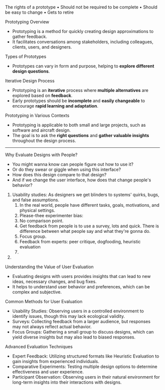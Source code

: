 
The rights of a prototype
• Should not be required to be complete
• Should be easy to change
• Gets to retire

Prototyping Overview
- Prototyping is a method for quickly creating design approximations to gather feedback.
- It facilitates conversations among stakeholders, including colleagues, clients, users, and designers.

Types of Prototypes
- Prototypes can vary in form and purpose, helping to **explore different design questions**.

Iterative Design Process
- Prototyping is an **iterative** process where **multiple alternatives** are explored based on **feedback**.
- Early prototypes should be **incomplete** and **easily changeable** to encourage **rapid learning and adaptation**.

Prototyping in Various Contexts
- Prototyping is applicable to both small and large projects, such as software and aircraft design.
- The goal is to ask the **right questions** and **gather valuable insights** throughout the design process.

---
Why Evaluate Designs with People?
- You might wanna know can people figure out how to use it? 
- Or do they swear or giggle when using this interface? 
- How does this design compare to that design? 
- And if we change the user interface, how does that change people's behavior?

1. Usability studies: As designers we get blinders to systems' quirks, bugs, and false assumptions. 
	1. In the real world, people have different tasks, goals, motivations, and physical settings.
	2. Please-thee experimenter bias: 
	3. No comparison point.
	4. Get feedback from people is to use a survey, lots and quick. There is difference between what people say and what they're gonna do.
	5. Focus group.
	6. Feedback from experts: peer critique, dogfooding, heuristic evaluation
	7. 
2. 


Understanding the Value of User Evaluation
- Evaluating designs with users provides insights that can lead to new ideas, necessary changes, and bug fixes.
- It helps to understand user behavior and preferences, which can be complex and subjective.

Common Methods for User Evaluation
- Usability Studies: Observing users in a controlled environment to identify issues, though this may lack ecological validity.
- Surveys: Collecting feedback from a larger audience, but responses may not always reflect actual behavior.
- Focus Groups: Gathering a small group to discuss designs, which can yield diverse insights but may also lead to biased responses.

Advanced Evaluation Techniques

- Expert Feedback: Utilizing structured formats like Heuristic Evaluation to gain insights from experienced individuals.
- Comparative Experiments: Testing multiple design options to determine effectiveness and user experience.
- Participant Observation: Observing users in their natural environment for long-term insights into their interactions with designs.